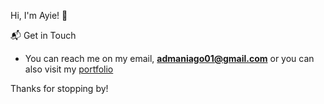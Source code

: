 Hi, I'm Ayie! 👋


📬 Get in Touch

- You can reach me on my email, **admaniago01@gmail.com** or you can also visit my [portfolio](https://ayiezac.netlify.app/)

Thanks for stopping by!
